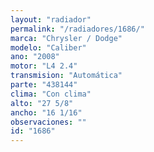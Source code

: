 ```yaml
---
layout: "radiador"
permalink: "/radiadores/1686/"
marca: "Chrysler / Dodge"
modelo: "Caliber"
ano: "2008"
motor: "L4 2.4"
transmision: "Automática"
parte: "438144"
clima: "Con clima"
alto: "27 5/8"
ancho: "16 1/16"
observaciones: ""
id: "1686"
---
```


